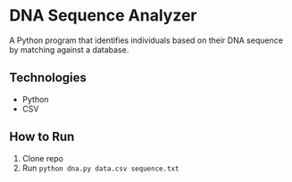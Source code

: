 # DNA Sequence Analyzer  
A Python program that identifies individuals based on their DNA sequence by matching against a database.  

## Technologies  
- Python  
- CSV  

## How to Run  
1. Clone repo  
2. Run `python dna.py data.csv sequence.txt`  
